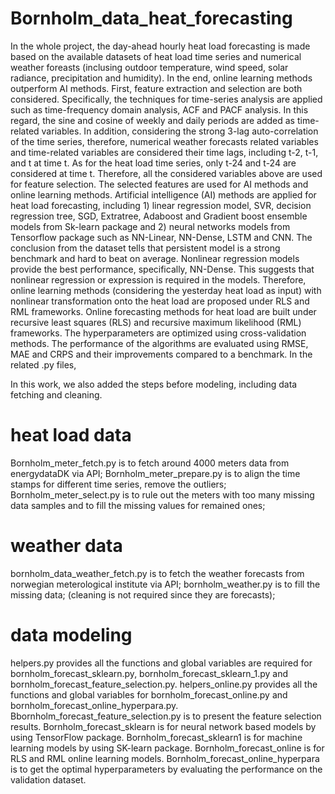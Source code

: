 # Bornholm_data_heat_forecasting

In the whole project, the day-ahead hourly heat load forecasting is made based on the available datasets of heat load time series and numerical weather foreasts (inclusing outdoor temperature, wind speed, solar radiance, precipitation and humidity). In the end, online learning methods outperform AI methods. First, feature extraction and selection are both considered. Specifically, the techniques for time-series analysis are applied such as time-frequency domain analysis, ACF and PACF analysis. In this regard, the sine and cosine of weekly and daily periods are added as time-related variables. In addition, considering the strong 3-lag auto-correlation of the time series, therefore, numerical weather forecasts related variables and time-related variables are considered their time lags, including t-2, t-1, and t at time t. As for the heat load time series, only t-24 and t-24 are considered at time t. Therefore, all the considered variables above are used for feature selection. The selected features are used for AI methods and online learning methods. Artificial intelligence (AI) methods are applied for heat load forecasting, including 1) linear regression model, SVR, decision regression tree, SGD, Extratree, Adaboost and Gradient boost ensemble models from Sk-learn package and 2) neural networks models from Tensorflow package such as NN-Linear, NN-Dense, LSTM and CNN. The conclusion from the dataset tells that persistent model is a strong benchmark and hard to beat on average. Nonlinear regression models provide the best performance, specifically, NN-Dense. This suggests that nonlinear regression or expression is required in the models. Therefore, online learning methods (considering the yesterday heat load as input) with nonlinear transformation onto the heat load are proposed under RLS and RML frameworks. Online forecasting methods for heat load are built under recursive least squares (RLS) and recursive maximum likelihood (RML) frameworks. The hyperparameters are optimized using cross-validation methods. The performance of the algorithms are evaluated using RMSE, MAE and CRPS and their improvements compared to a benchmark. In the related .py files,

In this work, we also added the steps before modeling, including data fetching and cleaning.
# heat load data
Bornholm_meter_fetch.py is to fetch around 4000 meters data from energydataDK via API;
Bornholm_meter_prepare.py is to align the time stamps for different time series, remove the outliers;
Bornholm_meter_select.py is to rule out the meters with too many missing data samples and to fill the missing values for remained ones;
# weather data
bornholm_data_weather_fetch.py is to fetch the weather forecasts from norwegian meterological institute via API;
bornholm_weather.py is to fill the missing data; (cleaning is not required since they are forecasts);
# data modeling
helpers.py provides all the functions and global variables are required for bornholm_forecast_sklearn.py, bornholm_forecast_sklearn_1.py and bornholm_forecast_feature_selection.py.
helpers_online.py provides all the functions and global variables for bornholm_forecast_online.py and bornholm_forecast_online_hyperpara.py.
Bbornholm_forecast_feature_selection.py is to present the feature selection results.
Bornholm_forecast_sklearn is for neural network based models by using TensorFlow package.
Bornholm_forecast_sklearn1 is for machine learning models by using SK-learn package.
Bornholm_forecast_online is for RLS and RML online learning models.
Bornholm_forecast_online_hyperpara is to get the optimal hyperparameters by evaluating the performance on the validation dataset.
